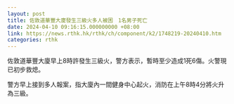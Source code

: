 ```yaml
---
layout: post
title: 佐敦道華豐大廈發生三級火多人被困　1名男子死亡
date: 2024-04-10 09:16:15.000000000 +08:00
link: https://news.rthk.hk/rthk/ch/component/k2/1748219-20240410.htm
categories: rthk
---
```


佐敦道華豐大廈早上8時許發生三級火，警方表示，暫時至少造成1死6傷。火警現已初步救熄。

警方早上接到多人報案，指大廈內一間健身中心起火，消防在上午8時4分將火升為三級。
